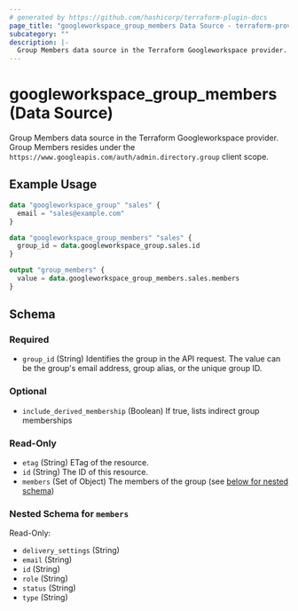 ```yaml
---
# generated by https://github.com/hashicorp/terraform-plugin-docs
page_title: "googleworkspace_group_members Data Source - terraform-provider-googleworkspace"
subcategory: ""
description: |-
  Group Members data source in the Terraform Googleworkspace provider. Group Members resides under the https://www.googleapis.com/auth/admin.directory.group client scope.
---
```


# googleworkspace_group_members (Data Source)

Group Members data source in the Terraform Googleworkspace provider. Group Members resides under the `https://www.googleapis.com/auth/admin.directory.group` client scope.

## Example Usage

```terraform
data "googleworkspace_group" "sales" {
  email = "sales@example.com"
}

data "googleworkspace_group_members" "sales" {
  group_id = data.googleworkspace_group.sales.id
}

output "group_members" {
  value = data.googleworkspace_group_members.sales.members
}
```

<!-- schema generated by tfplugindocs -->
## Schema

### Required

- `group_id` (String) Identifies the group in the API request. The value can be the group's email address, group alias, or the unique group ID.

### Optional

- `include_derived_membership` (Boolean) If true, lists indirect group memberships

### Read-Only

- `etag` (String) ETag of the resource.
- `id` (String) The ID of this resource.
- `members` (Set of Object) The members of the group (see [below for nested schema](#nestedatt--members))

<a id="nestedatt--members"></a>
### Nested Schema for `members`

Read-Only:

- `delivery_settings` (String)
- `email` (String)
- `id` (String)
- `role` (String)
- `status` (String)
- `type` (String)



